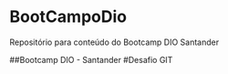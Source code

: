 # BootCampoDio
Repositório para conteúdo do Bootcamp DIO Santander


##Bootcamp DIO - Santander
#Desafio GIT
